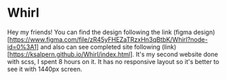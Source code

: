 # Whirl
Hey my friends! You can find the design following the link (figma design)[https://www.figma.com/file/zR45yFHEZaTRzxHn3qBtbK/Whirl?node-id=0%3A1] and also can see completed site following (link)[https://ksalpern.github.io/Whirl/index.html].
It's my second website done with scss, I spent 8 hours on it. It has no responsive layout so it's better to see it with 1440px screen. 
